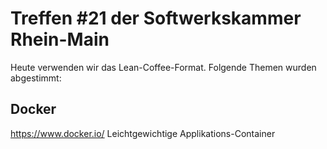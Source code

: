 Treffen #21 der Softwerkskammer Rhein-Main
=====================================

Heute verwenden wir das Lean-Coffee-Format.
Folgende Themen wurden abgestimmt:

Docker
----------
https://www.docker.io/
Leichtgewichtige Applikations-Container
